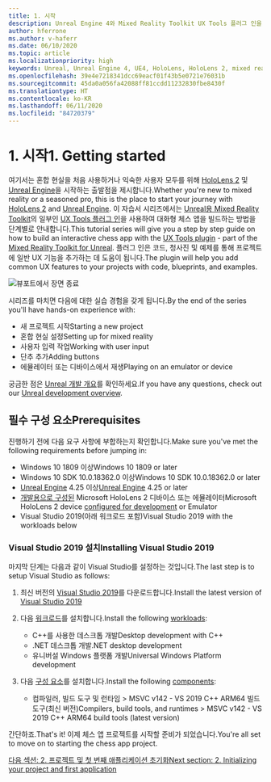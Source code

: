 ```yaml
---
title: 1. 시작
description: Unreal Engine 4와 Mixed Reality Toolkit UX Tools 플러그 인을 사용하여 간단한 체스 앱을 만드는 자습서 시리즈 1/6부
author: hferrone
ms.author: v-haferr
ms.date: 06/10/2020
ms.topic: article
ms.localizationpriority: high
keywords: Unreal, Unreal Engine 4, UE4, HoloLens, HoloLens 2, mixed reality, 자습서, 시작, mrtk, uxt, UX Tools, 설명서
ms.openlocfilehash: 39e4e7218341dcc69eacf01f43b5e0721e76031b
ms.sourcegitcommit: 45da0a056fa42088ff81ccdd11232830fbe8430f
ms.translationtype: HT
ms.contentlocale: ko-KR
ms.lasthandoff: 06/11/2020
ms.locfileid: "84720379"
---
```

# <a name="1-getting-started"></a><span data-ttu-id="74049-104">1. 시작</span><span class="sxs-lookup"><span data-stu-id="74049-104">1. Getting started</span></span>

<span data-ttu-id="74049-105">여기서는 혼합 현실을 처음 사용하거나 익숙한 사용자 모두를 위해 [HoloLens 2](https://docs.microsoft.com/windows/mixed-reality/) 및 [Unreal Engine](https://www.unrealengine.com/en-US/)을 시작하는 출발점을 제시합니다.</span><span class="sxs-lookup"><span data-stu-id="74049-105">Whether you're new to mixed reality or a seasoned pro, this is the place to start your journey with [HoloLens 2](https://docs.microsoft.com/windows/mixed-reality/) and [Unreal Engine](https://www.unrealengine.com/en-US/).</span></span> <span data-ttu-id="74049-106">이 자습서 시리즈에서는 [Unreal용 Mixed Reality Toolkit](https://github.com/microsoft/MixedRealityToolkit-Unreal)의 일부인 [UX Tools 플러그 인](https://github.com/microsoft/MixedReality-UXTools-Unreal)을 사용하여 대화형 체스 앱을 빌드하는 방법을 단계별로 안내합니다.</span><span class="sxs-lookup"><span data-stu-id="74049-106">This tutorial series will give you a step by step guide on how to build an interactive chess app with the [UX Tools plugin](https://github.com/microsoft/MixedReality-UXTools-Unreal) - part of the [Mixed Reality Toolkit for Unreal](https://github.com/microsoft/MixedRealityToolkit-Unreal).</span></span> <span data-ttu-id="74049-107">플러그 인은 코드, 청사진 및 예제를 통해 프로젝트에 일반 UX 기능을 추가하는 데 도움이 됩니다.</span><span class="sxs-lookup"><span data-stu-id="74049-107">The plugin will help you add common UX features to your projects with code, blueprints, and examples.</span></span> 

![뷰포트에서 장면 종료](images/unreal-uxt/5-endscene.PNG)

<span data-ttu-id="74049-109">시리즈를 마치면 다음에 대한 실습 경험을 갖게 됩니다.</span><span class="sxs-lookup"><span data-stu-id="74049-109">By the end of the series you'll have hands-on experience with:</span></span>
* <span data-ttu-id="74049-110">새 프로젝트 시작</span><span class="sxs-lookup"><span data-stu-id="74049-110">Starting a new project</span></span>
* <span data-ttu-id="74049-111">혼합 현실 설정</span><span class="sxs-lookup"><span data-stu-id="74049-111">Setting up for mixed reality</span></span>
* <span data-ttu-id="74049-112">사용자 입력 작업</span><span class="sxs-lookup"><span data-stu-id="74049-112">Working with user input</span></span>
* <span data-ttu-id="74049-113">단추 추가</span><span class="sxs-lookup"><span data-stu-id="74049-113">Adding buttons</span></span>
* <span data-ttu-id="74049-114">에뮬레이터 또는 디바이스에서 재생</span><span class="sxs-lookup"><span data-stu-id="74049-114">Playing on an emulator or device</span></span>

<span data-ttu-id="74049-115">궁금한 점은 [Unreal 개발 개요](https://docs.microsoft.com/windows/mixed-reality/unreal-development-overview)를 확인하세요.</span><span class="sxs-lookup"><span data-stu-id="74049-115">If you have any questions, check out our [Unreal development overview](https://docs.microsoft.com/windows/mixed-reality/unreal-development-overview).</span></span>

## <a name="prerequisites"></a><span data-ttu-id="74049-116">필수 구성 요소</span><span class="sxs-lookup"><span data-stu-id="74049-116">Prerequisites</span></span>
<span data-ttu-id="74049-117">진행하기 전에 다음 요구 사항에 부합하는지 확인합니다.</span><span class="sxs-lookup"><span data-stu-id="74049-117">Make sure you've met the following requirements before jumping in:</span></span>
* <span data-ttu-id="74049-118">Windows 10 1809 이상</span><span class="sxs-lookup"><span data-stu-id="74049-118">Windows 10 1809 or later</span></span>
* <span data-ttu-id="74049-119">Windows 10 SDK 10.0.18362.0 이상</span><span class="sxs-lookup"><span data-stu-id="74049-119">Windows 10 SDK 10.0.18362.0 or later</span></span>
* <span data-ttu-id="74049-120">[Unreal Engine](https://www.unrealengine.com/en-US/get-now) 4.25 이상</span><span class="sxs-lookup"><span data-stu-id="74049-120">[Unreal Engine](https://www.unrealengine.com/en-US/get-now) 4.25 or later</span></span>
* <span data-ttu-id="74049-121">[개발용으로 구성된](using-visual-studio.md#enabling-developer-mode) Microsoft HoloLens 2 디바이스 또는 에뮬레이터</span><span class="sxs-lookup"><span data-stu-id="74049-121">Microsoft HoloLens 2 device [configured for development](using-visual-studio.md#enabling-developer-mode) or Emulator</span></span>
* <span data-ttu-id="74049-122">Visual Studio 2019(아래 워크로드 포함)</span><span class="sxs-lookup"><span data-stu-id="74049-122">Visual Studio 2019 with the workloads below</span></span>

### <a name="installing-visual-studio-2019"></a><span data-ttu-id="74049-123">Visual Studio 2019 설치</span><span class="sxs-lookup"><span data-stu-id="74049-123">Installing Visual Studio 2019</span></span>
<span data-ttu-id="74049-124">마지막 단계는 다음과 같이 Visual Studio를 설정하는 것입니다.</span><span class="sxs-lookup"><span data-stu-id="74049-124">The last step is to setup Visual Studio as follows:</span></span>
1. <span data-ttu-id="74049-125">최신 버전의 [Visual Studio 2019](https://visualstudio.microsoft.com/downloads/)를 다운로드합니다.</span><span class="sxs-lookup"><span data-stu-id="74049-125">Install the latest version of [Visual Studio 2019](https://visualstudio.microsoft.com/downloads/)</span></span>
2. <span data-ttu-id="74049-126">다음 [워크로드](https://docs.microsoft.com/visualstudio/install/modify-visual-studio?view=vs-2019#modify-workloads)를 설치합니다.</span><span class="sxs-lookup"><span data-stu-id="74049-126">Install the following [workloads](https://docs.microsoft.com/visualstudio/install/modify-visual-studio?view=vs-2019#modify-workloads):</span></span>
    * <span data-ttu-id="74049-127">C++를 사용한 데스크톱 개발</span><span class="sxs-lookup"><span data-stu-id="74049-127">Desktop development with C++</span></span>
    * <span data-ttu-id="74049-128">.NET 데스크톱 개발</span><span class="sxs-lookup"><span data-stu-id="74049-128">.NET desktop development</span></span>
    * <span data-ttu-id="74049-129">유니버설 Windows 플랫폼 개발</span><span class="sxs-lookup"><span data-stu-id="74049-129">Universal Windows Platform development</span></span>

3. <span data-ttu-id="74049-130">다음 [구성 요소](https://docs.microsoft.com/visualstudio/install/modify-visual-studio?view=vs-2019#modify-individual-components)를 설치합니다.</span><span class="sxs-lookup"><span data-stu-id="74049-130">Install the following [components](https://docs.microsoft.com/visualstudio/install/modify-visual-studio?view=vs-2019#modify-individual-components):</span></span>
    * <span data-ttu-id="74049-131">컴파일러, 빌드 도구 및 런타임 > MSVC v142 - VS 2019 C++ ARM64 빌드 도구(최신 버전)</span><span class="sxs-lookup"><span data-stu-id="74049-131">Compilers, build tools, and runtimes > MSVC v142 - VS 2019 C++ ARM64 build tools (latest version)</span></span>

<span data-ttu-id="74049-132">간단하죠.</span><span class="sxs-lookup"><span data-stu-id="74049-132">That's it!</span></span> <span data-ttu-id="74049-133">이제 체스 앱 프로젝트를 시작할 준비가 되었습니다.</span><span class="sxs-lookup"><span data-stu-id="74049-133">You're all set to move on to starting the chess app project.</span></span>

[<span data-ttu-id="74049-134">다음 섹션: 2. 프로젝트 및 첫 번째 애플리케이션 초기화</span><span class="sxs-lookup"><span data-stu-id="74049-134">Next section: 2. Initializing your project and first application</span></span>](unreal-uxt-ch2.md)